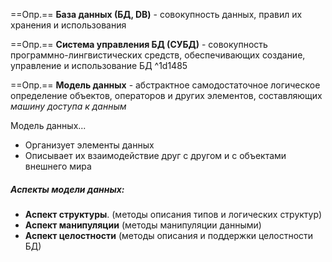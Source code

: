 ==Опр.== **База данных (БД, DB)** - совокупность данных, правил их хранения и использования

==Опр.== **Система управления БД (СУБД)** - совокупность программно-лингвистических средств, обеспечивающих создание, управление и использование БД ^1d1485

==Опр.== **Модель данных** - абстрактное самодостаточное логическое определение объектов, операторов и других элементов, составляющих *машину доступа к данным*

Модель данных...
- Организует элементы данных
- Описывает их взаимодействие друг с другом и с объектами внешнего мира

##### Аспекты модели данных:

- **Аспект структуры**. (методы описания типов и логических структур)
- **Аспект манипуляции** (методы манипуляции данными)
- **Аспект целостности** (методы описания и поддержки целостности БД)
